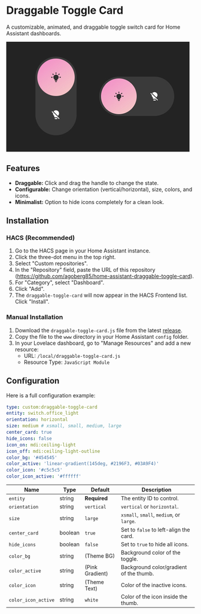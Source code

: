 # Draggable Toggle Card

A customizable, animated, and draggable toggle switch card for Home Assistant dashboards.

![Draggable Toggle Card Screenshot](https://github.com/agoberg85/home-assistant-draggable-toggle-card/blob/main/screenshot.jpg)

## Features
- **Draggable:** Click and drag the handle to change the state.
- **Configurable:** Change orientation (vertical/horizontal), size, colors, and icons.
- **Minimalist:** Option to hide icons completely for a clean look.

## Installation

### HACS (Recommended)

1.  Go to the HACS page in your Home Assistant instance.
2.  Click the three-dot menu in the top right.
3.  Select "Custom repositories".
4.  In the "Repository" field, paste the URL of this repository (https://github.com/agoberg85/home-assistant-draggable-toggle-card).
5.  For "Category", select "Dashboard".
6.  Click "Add".
7.  The `draggable-toggle-card` will now appear in the HACS Frontend list. Click "Install".

### Manual Installation

1.  Download the `draggable-toggle-card.js` file from the latest [release](https://github.com/agoberg85/home-assistant-draggable-toggle-card/blob/main/draggable-toggle-card.js).
2.  Copy the file to the `www` directory in your Home Assistant `config` folder.
3.  In your Lovelace dashboard, go to "Manage Resources" and add a new resource:
    - URL: `/local/draggable-toggle-card.js`
    - Resource Type: `JavaScript Module`

## Configuration
Here is a full configuration example:

```yaml
type: custom:draggable-toggle-card
entity: switch.office_light
orientation: horizontal
size: medium # xsmall, small, medium, large
center_card: true
hide_icons: false
icon_on: mdi:ceiling-light
icon_off: mdi:ceiling-light-outline
color_bg: '#454545'
color_active: 'linear-gradient(145deg, #2196F3, #03A9F4)'
color_icon: '#c5c5c5'
color_icon_active: '#ffffff'
```

| Name | Type | Default | Description |
|---|---|---|---|
| `entity` | string | **Required** | The entity ID to control. |
| `orientation` | string | `vertical` | `vertical` or `horizontal`. |
| `size` | string | `large` | `xsmall`, `small`, `medium`, or `large`. |
| `center_card` | boolean | `true` | Set to `false` to left-align the card. |
| `hide_icons` | boolean | `false` | Set to `true` to hide all icons. |
| `color_bg` | string | (Theme BG) | Background color of the toggle. |
| `color_active`| string | (Pink Gradient)| Background color/gradient of the thumb. |
| `color_icon` | string | (Theme Text) | Color of the inactive icons. |
| `color_icon_active`| string | `white` | Color of the icon inside the thumb. |